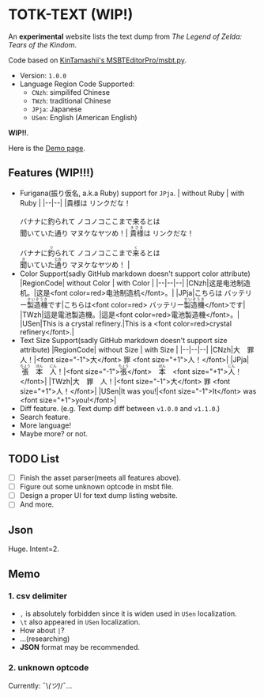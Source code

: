 # TOTK-TEXT (WIP!)

An **experimental** website lists the text dump from *The Legend of Zelda: Tears of the Kindom*. 

Code based on [KinTamashii's MSBTEditorPro/msbt.py](https://github.com/KinTamashii/MSBTEditorPro).

- Version: `1.0.0`
- Language Region Code Supported:
  - `CNzh`: simpilifed Chinese 
  - `TWzh`: traditional Chinese
  - `JPja`: Japanese
  - `USen`: English (American English)

**WIP!!**.

Here is the [Demo page](https://sh0wer1ee.github.io/TotkText/).

## Features (WIP!!!)

- Furigana(振り仮名, a.k.a Ruby) support for `JPja`.
  | without Ruby | with Ruby |
  |--|--|
  |貴様は リンクだな！<br><br>バナナに釣られて ノコノコここまで来るとは<br>聞いていた通り マヌケなヤツめ！|   <ruby>貴様<rt>きさま</rt></ruby>は リンクだな！<br><br>バナナに<ruby>釣<rt>つ<rt></ruby>られて ノコノコここまで<ruby>来<rt>く</rt></ruby>るとは<br><ruby>聞<rt>き</rt></ruby>いていた<ruby>通<rt>とお</rt></ruby>り マヌケなヤツめ！  |
- Color Support(sadly GitHub markdown doesn't support color attribute)
  |RegionCode| without Color | with Color |
  |--|--|--|
  |CNzh|这是电池制造机。|这是\<font color=red>电池制造机\</font>。|
  |JPja|こちらは バッテリー<ruby>製造機<rt>せいぞうき</rt></ruby>です|こちらは\<font color=red> バッテリー<ruby>製造機<rt>せいぞうき</rt></ruby>\</font>です|
  |TWzh|這是電池製造機。|這是\<font color=red>電池製造機\</font>。|
  |USen|This is a crystal refinery.|This is a \<font color=red>crystal refinery\</font>.|
- Text Size Support(sadly GitHub markdown doesn't support size attribute)
  |RegionCode| without Size | with Size |
  |--|--|--|
  |CNzh|大　罪　人！|\<font size="-1">大\</font> 罪 \<font size="+1">人！\</font>|
  |JPja|<ruby>張<rt>ちょう</rt></ruby>　<ruby>本<rt>ほん</rt></ruby>　<ruby>人<rt>にん</rt></ruby>！|\<font size="-1"><ruby>張<rt>ちょう</rt></ruby>\</font>　<ruby>本<rt>ほん</rt></ruby>　\<font size="+1"><ruby>人<rt>にん</rt></ruby>！\</font>|
  |TWzh|大　罪　人！|\<font size="-1">大\</font> 罪 \<font size="+1">人！\</font>|
  |USen|It was you!|\<font size="-1">It\</font> was \<font size="+1">you!\</font>|
- Diff feature. (e.g. Text dump diff between `v1.0.0` and `v1.1.0`.)
- Search feature.
- More language!
- Maybe more? or not.

## TODO List

- [ ] Finish the asset parser(meets all features above).
- [ ] Figure out some unknown optcode in msbt file.
- [ ] Design a proper UI for text dump listing website.
- [ ] And more.

## Json

Huge. Intent=2.

## Memo

### 1. csv delimiter

- `,` is absolutely forbidden since it is widen used in `USen` localization.
- `\t` also appeared in `USen` localization.
- How about `|`?
- ...(researching)
- **JSON** format may be recommended.

### 2. unknown optcode

Currently: ¯\\_(ツ)_/¯...
